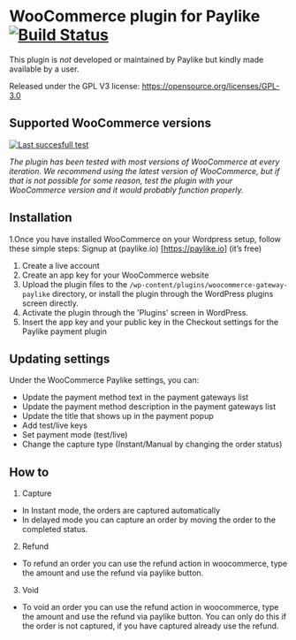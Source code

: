 # WooCommerce plugin for Paylike [![Build Status](https://travis-ci.org/paylike/plugin-woocommerce.svg?branch=master)](https://travis-ci.org/paylike/plugin-woocommerce)

This plugin is *not* developed or maintained by Paylike but kindly made
available by a user.

Released under the GPL V3 license: https://opensource.org/licenses/GPL-3.0


## Supported WooCommerce versions 

[![Last succesfull test](https://log.derikon.ro/api/v1/log/read?tag=woocommerce&view=svg&label=WooCommerce&key=ecommerce&background=96588a)](https://log.derikon.ro/api/v1/log/read?tag=woocommerce&view=html)

*The plugin has been tested with most versions of WooCommerce at every iteration. We recommend using the latest version of WooCommerce, but if that is not possible for some reason, test the plugin with your WooCommerce version and it would probably function properly.* 


## Installation

1.Once you have installed WooCommerce on your Wordpress setup, follow these simple steps:
  Signup at (paylike.io) [https://paylike.io] (it’s free)
  
  1. Create a live account
  1. Create an app key for your WooCommerce website
  1. Upload the plugin files to the `/wp-content/plugins/woocommerce-gateway-paylike` directory, or install the plugin through the WordPress plugins screen directly.
  1. Activate the plugin through the 'Plugins' screen in WordPress.
  1. Insert the app key and your public key in the Checkout settings for the Paylike payment plugin
  

## Updating settings

Under the WooCommerce Paylike settings, you can:
 * Update the payment method text in the payment gateways list
 * Update the payment method description in the payment gateways list
 * Update the title that shows up in the payment popup 
 * Add test/live keys
 * Set payment mode (test/live)
 * Change the capture type (Instant/Manual by changing the order status)
 
 ## How to
 
 1. Capture
 * In Instant mode, the orders are captured automatically
 * In delayed mode you can capture an order by moving the order to the completed status. 
 2. Refund
   * To refund an order you can use the refund action in woocommerce, type the amount and use the refund via paylike button.
 3. Void
   * To void an order you can use the refund action in woocommerce, type the amount and use the refund via paylike button. You can only do this if the order is not captured, if you have captured already use the refund. 
